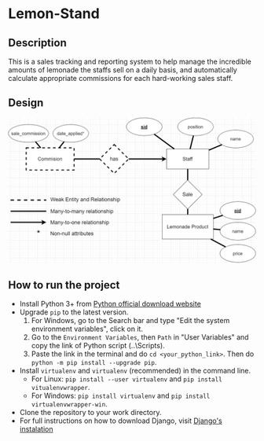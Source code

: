 # Lemon-Stand
## Description
This is a sales tracking and reporting system to help manage the incredible amounts of lemonade the staffs sell on a daily basis, and automatically calculate appropriate commissions for each hard-working sales staff.
## Design
![Diagram](/images/ER_Diagram.png)
## How to run the project
- Install Python 3+ from [Python official download website](https://www.python.org/downloads/)
- Upgrade `pip` to the latest version. 
    1. For Windows, go to the Search bar and type "Edit the system environment variables", click on it.
    2. Go to the `Environment Variables`, then `Path` in "User Variables" and copy the link of Python script (..\Scripts\). 
    3. Paste the link in the terminal and do `cd <your_python_link>`. Then do `python -m pip install --upgrade pip`.
- Install `virtualenv` and `virtualenv` (recommended) in the command line. 
    - For Linux: `pip install --user virtualenv` and `pip install vitualenvwrapper`.
    - For Windows: `pip install virtualenv` and `pip install virtualenvwrapper-win`.
- Clone the repository to your work directory.
- For full instructions on how to download Django, visit [Django's instalation](https://docs.djangoproject.com/en/3.0/intro/install/) 
